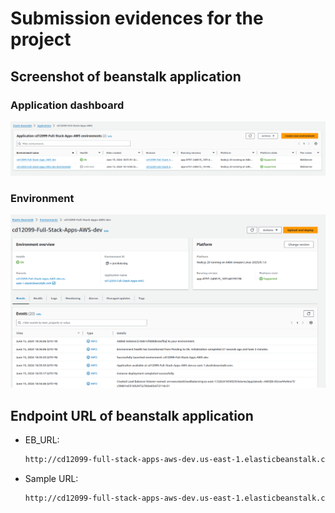 # Submission evidences for the project

## Screenshot of beanstalk application

### Application dashboard

![application-dashboard](deployment_screenshot/application-dashboard.png)

### Environment

![environment](deployment_screenshot/environment.png)

## Endpoint URL of beanstalk application

* EB_URL:

    ```sh
    http://cd12099-full-stack-apps-aws-dev.us-east-1.elasticbeanstalk.com/
    ```

* Sample URL:

    ```sh
    http://cd12099-full-stack-apps-aws-dev.us-east-1.elasticbeanstalk.com/filteredimage?image_url=https://upload.wikimedia.org/wikipedia/commons/b/bd/Golden_tabby_and_white_kitten_n01.jpg
    ```
